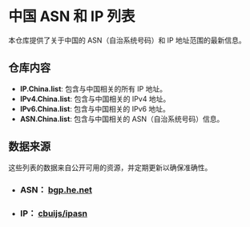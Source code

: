 # 中国 ASN 和 IP 列表

本仓库提供了关于中国的 ASN（自治系统号码）和 IP 地址范围的最新信息。

## 仓库内容

- **IP.China.list**: 包含与中国相关的所有 IP 地址。
- **IPv4.China.list**: 包含与中国相关的 IPv4 地址。
- **IPv6.China.list**: 包含与中国相关的 IPv6 地址。
- **ASN.China.list**: 包含与中国相关的 ASN（自治系统号码）信息。

## 数据来源

这些列表的数据来自公开可用的资源，并定期更新以确保准确性。
- ### ASN： [bgp.he.net](https://bgp.he.net/country/CN)

- ### IP： [cbuijs/ipasn](https://github.com/cbuijs/ipasn)  
